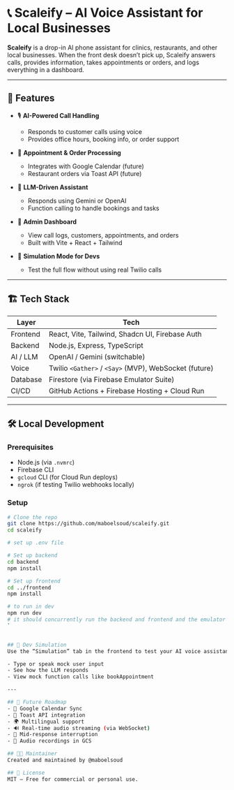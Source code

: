 # 📞 Scaleify – AI Voice Assistant for Local Businesses

**Scaleify** is a drop-in AI phone assistant for clinics, restaurants, and other local businesses. When the front desk doesn’t pick up, Scaleify answers calls, provides information, takes appointments or orders, and logs everything in a dashboard.

---

## 🚀 Features

- 🎙️ **AI-Powered Call Handling**
  - Responds to customer calls using voice
  - Provides office hours, booking info, or order support

- 📅 **Appointment & Order Processing**
  - Integrates with Google Calendar (future)
  - Restaurant orders via Toast API (future)

- 🧠 **LLM-Driven Assistant**
  - Responds using Gemini or OpenAI
  - Function calling to handle bookings and tasks

- 🧾 **Admin Dashboard**
  - View call logs, customers, appointments, and orders
  - Built with Vite + React + Tailwind

- 🧪 **Simulation Mode for Devs**
  - Test the full flow without using real Twilio calls

---

## 🏗️ Tech Stack

| Layer       | Tech                                        |
|-------------|---------------------------------------------|
| Frontend    | React, Vite, Tailwind, Shadcn UI, Firebase Auth |
| Backend     | Node.js, Express, TypeScript                |
| AI / LLM    | OpenAI / Gemini (switchable)                |
| Voice       | Twilio `<Gather>` / `<Say>` (MVP), WebSocket (future) |
| Database    | Firestore (via Firebase Emulator Suite)     |
| CI/CD       | GitHub Actions + Firebase Hosting + Cloud Run |

---

## 🛠️ Local Development

### Prerequisites
- Node.js (via `.nvmrc`)
- Firebase CLI
- `gcloud` CLI (for Cloud Run deploys)
- `ngrok` (if testing Twilio webhooks locally)

### Setup

```bash
# Clone the repo
git clone https://github.com/maboelsoud/scaleify.git
cd scaleify

# set up .env file

# Set up backend
cd backend
npm install

# Set up frontend
cd ../frontend
npm install

# to run in dev
npm run dev
# it should concurrently run the backend and frontend and the emulator for you
`


## 🧪 Dev Simulation
Use the “Simulation” tab in the frontend to test your AI voice assistant:

- Type or speak mock user input
- See how the LLM responds
- View mock function calls like bookAppointment

---

## 🧱 Future Roadmap
- 🔄 Google Calendar Sync
- 🥡 Toast API integration
- 🌍 Multilingual support
- 🔊 Real-time audio streaming (via WebSocket)
- 🧠 Mid-response interruption
- 📜 Audio recordings in GCS

## 👨‍💻 Maintainer
Created and maintained by @maboelsoud

## 📄 License
MIT – Free for commercial or personal use.
